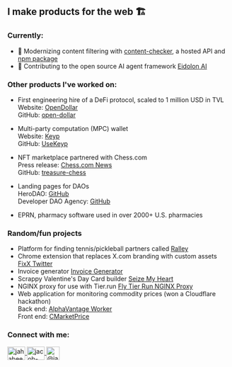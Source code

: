 ## I make products for the web 🏗️

### Currently:

- 🔞 Modernizing content filtering with [content-checker](https://github.com/utilityfueled/content-checker), a hosted API and [npm package](https://www.npmjs.com/package/content-checker)
- 🤖 Contributing to the open source AI agent framework [Eidolon AI](https://www.eidolonai.com/)

### Other products I've worked on:

- First engineering hire of a DeFi protocol, scaled to 1 million USD in TVL  
  Website: [OpenDollar](https://www.opendollar.com/)  
  GitHub: [open-dollar](https://github.com/open-dollar)

- Multi-party computation (MPC) wallet  
  Website: [Keyp](https://www.usekeyp.com/)  
  GitHub: [UseKeyp](https://github.com/UseKeyp)

- NFT marketplace partnered with Chess.com  
  Press release: [Chess.com News](https://www.chess.com/news/view/treasure-chess)  
  GitHub: [treasure-chess](https://github.com/treasure-chess)

- Landing pages for DAOs  
  HeroDAO: [GitHub](https://github.com/jahabeebs/herodao)  
  Developer DAO Agency: [GitHub](https://github.com/jahabeebs/d_agency)

- EPRN, pharmacy software used in over 2000+ U.S. pharmacies

### Random/fun projects

- Platform for finding tennis/pickleball partners called [Ralley](https://ralley.app)
- Chrome extension that replaces X.com branding with custom assets [FixX Twitter](https://github.com/jahabeebs/fixx-twitter)
- Invoice generator [Invoice Generator](https://github.com/jahabeebs/invoice-generator)
- Scrappy Valentine's Day Card builder [Seize My Heart](https://github.com/jahabeebs/seize-my-heart)
- NGINX proxy for use with Tier.run [Fly Tier Run NGINX Proxy](https://github.com/jahabeebs/fly-tier-run-nginx-proxy)
- Web application for monitoring commodity prices (won a Cloudflare hackathon)  
  Back end: [AlphaVantage Worker](https://github.com/jahabeebs/alphavantageworker)  
  Front end: [CMarketPrice](https://github.com/jahabeebs/cmarketprice)

### Connect with me:

<p align="left">
  <a href="https://twitter.com/jahabeebs" target="_blank">
    <img align="center" src="https://raw.githubusercontent.com/rahuldkjain/github-profile-readme-generator/master/src/images/icons/Social/twitter.svg" alt="jahabeebs" height="30" width="40" />
  </a>
  <a href="https://linkedin.com/in/jacob-habib" target="_blank">
    <img align="center" src="https://raw.githubusercontent.com/rahuldkjain/github-profile-readme-generator/master/src/images/icons/Social/linked-in-alt.svg" alt="jacob-habib" height="30" width="40" />
  </a>
  <a href="https://hashnode.com/@jahabeebs" target="_blank">
    <img align="center" src="https://cdn.hashnode.com/res/hashnode/image/upload/v1611902473383/CDyAuTy75.png?auto=compress" alt="@jahabeebs" height="30" width="30" />
  </a>
</p>
